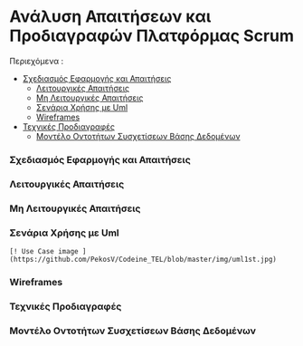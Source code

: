 # Ανάλυση Απαιτήσεων και Προδιαγραφών Πλατφόρμας Scrum

Περιεχόμενα :
- [Σχεδιασμός Εφαρμογής και Απαιτήσεις](#Σχεδιασμός-Εφαρμογής-και-Απαιτήσεις) 
  - [Λειτουργικές Απαιτήσεις](#Λειτουργικές-Απαιτήσεις) 
  - [Μη Λειτουργικές Απαιτήσεις](#Μη-Λειτουργικές-Απαιτήσεις)
  - [Σενάρια Χρήσης με Uml](#Σενάρια-Χρήσης-με-Uml)
  - [Wireframes](#Wireframes)
- [Τεχνικές Προδιαγραφές](#Τεχνικές-Προδιαγραφές)
  - [Μοντέλο Οντοτήτων Συσχετίσεων Βάσης Δεδομένων](#Μοντέλο-Οντοτήτων-Συσχετίσεων-Βάσης-Δεδομένων)
  
### Σχεδιασμός Εφαρμογής και Απαιτήσεις
### Λειτουργικές Απαιτήσεις
### Μη Λειτουργικές Απαιτήσεις
### Σενάρια Χρήσης με Uml
    [! Use Case image ]
    (https://github.com/PekosV/Codeine_TEL/blob/master/img/uml1st.jpg)
### Wireframes
### Τεχνικές Προδιαγραφές
### Μοντέλο Οντοτήτων Συσχετίσεων Βάσης Δεδομένων
